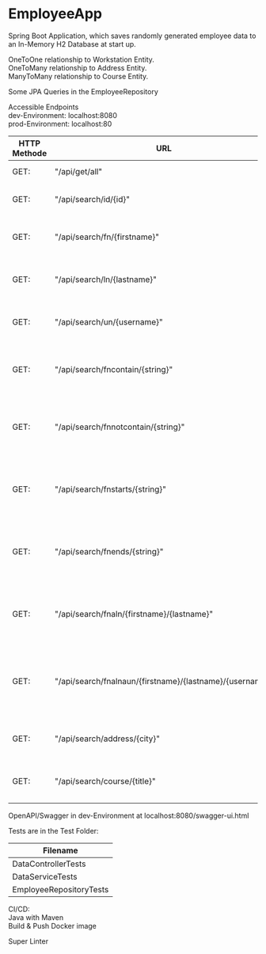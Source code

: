 # EmployeeApp
Spring Boot Application, which saves randomly generated employee data to an In-Memory H2 Database at start up.  
  
OneToOne relationship to Workstation Entity.  
OneToMany relationship to Address Entity.  
ManyToMany relationship to Course Entity.  
  
Some JPA Queries in the EmployeeRepository
  
  
Accessible Endpoints  
dev-Environment: localhost:8080  
prod-Environment: localhost:80  
  
| HTTP Methode | URL                                               | Decription                                        |
| --- |---------------------------------------------------|---------------------------------------------------|
| GET: | "/api/get/all"                                        | List all Data                                     |
| GET: | "/api/search/id/{id}"                                 | Get one Employee by ID                            |
| GET: | "/api/search/fn/{firstname}"                          | List Employee by Firstname                        |
| GET: | "/api/search/ln/{lastname}"                           | List Employee by Lastname                         |
| GET: | "/api/search/un/{username}"                           | List Employee by Username                         |
| GET: | "/api/search/fncontain/{string}"                      | List Employee containing string in Firstname      |
| GET: | "/api/search/fnnotcontain/{string}"                   | List Employee not containing string in Firstname  |
| GET: | "/api/search/fnstarts/{string}"                       | List Employee starting with string in Firstname   |
| GET: | "/api/search/fnends/{string}"                         | List Employee ending with string in Firstname     |
| GET: | "/api/search/fnaln/{firstname}/{lastname}"            | List Employee by Firstname and Lastname           |
| GET: | "/api/search/fnalnaun/{firstname}/{lastname}/{username}" | List Employee by Firstname, Lastname and Username |
| GET: | "/api/search/address/{city}"                         | List Employee by City of Addresses                |
| GET: | "/api/search/course/{title}"                         | List Employee by Title of Courses                 |
  
OpenAPI/Swagger in dev-Environment at localhost:8080/swagger-ui.html  
  
  
Tests are in the Test Folder:  
  
| Filename |
| --- |
| DataControllerTests |
| DataServiceTests |
| EmployeeRepositoryTests |
  
  
CI/CD:  
Java with Maven  
Build & Push Docker image  
  
Super Linter
